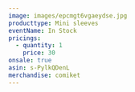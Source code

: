 ```yaml
---
image: images/epcmgt6vgaeydse.jpg
producttype: Mini sleeves
eventName: In Stock
pricings:
  - quantity: 1
    price: 30
onsale: true
asin: s-PylkQDenL
merchandise: comiket
---
```

